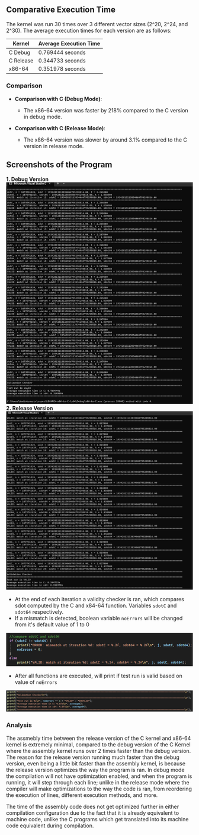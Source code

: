 ## Comparative Execution Time

The kernel was run 30 times over 3 different vector sizes (2^20, 2^24, and 2^30). The average execution times for each version are as follows:

| Kernel | Average Execution Time |
|--------|------------------------|
| C Debug | 0.769444 seconds |
| C Release | 0.344733 seconds |
| x86-64 | 0.351978 seconds |

### Comparison

- **Comparison with C (Debug Mode)**: 
    - The x86-64 version was faster by 218% compared to the C version in debug mode.

- **Comparison with C (Release Mode)**: 
    - The x86-64 version was slower by around 3.1% compared to the C version in release mode.
      
## Screenshots of the Program
**1. Debug Version**
![Debug](/images/debug.png)
**2. Release Version**
![Release](/images/release.png)

- At the end of each iteration a validity checker is ran, which compares sdot computed by the C and x84-64 function. Variables `sdotC` and `sdot64` respectively. 
- If a mismatch is detected, boolean variable `noErrors` will be changed from it's default value of 1 to 0
  
![Checker func](/images/image.png)

- After all functions are executed, will print if test run is valid based on value of `noErrors`
  
![Validation func](/images/validation.png)

### Analysis
The assmebly time between the release version of the C kernel and x86-64 kernel is extremely minimal, compared to the debug version of the C Kernel where the assembly kernel runs over 2 times faster than the debug version. The reason for the release version running much faster than the debug version, even being a little bit faster than the assembly kernel, is because the release version optimizes the way the program is ran. In debug mode the compilation will not have optimization enabled, and when the program is running, it will step through each line; unlike in the release mode where the compiler will make optimizations to the way the code is ran, from reordering the execution of lines, different execution methods, and more.

The time of the assembly code does not get optimized further in either compilation configuration due to the fact that it is already equivalent to machine code, unlike the C programs which get translated into its machine code equivalent during compilation.
